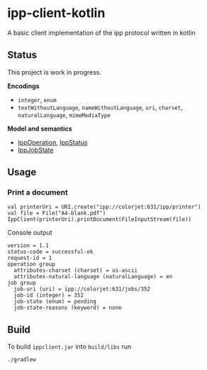 # ipp-client-kotlin

A basic client implementation of the ipp protocol written in kotlin

## Status

This project is work in progress.

**Encodings**

 * `integer`, `enum`
 * `textWithoutLanguage`, `nameWithoutLanguage`, `uri`, `charset`, `naturalLanguage`, `mimeMediaType`

**Model and semantics**

* [IppOperation](https://github.com/gmuth/ipp-client-kotlin/blob/master/src/main/kotlin/de/gmuth/ipp/core/IppOperation.kt),
  [IppStatus](https://github.com/gmuth/ipp-client-kotlin/blob/master/src/main/kotlin/de/gmuth/ipp/core/IppStatus.kt)
* [IppJobState](https://github.com/gmuth/ipp-client-kotlin/blob/master/src/main/kotlin/de/gmuth/ipp/core/IppJobState.kt)
 
## Usage

### Print a document

    val printerUri = URI.create("ipp://colorjet:631/ipp/printer")
    val file = File("A4-blank.pdf")
    IppClient(printerUri).printDocument(FileInputStream(file))

Console output

    version = 1.1
    status-code = successful-ok
    request-id = 1
    operation group
      attributes-charset (charset) = us-ascii
      attributes-natural-language (naturalLanguage) = en
    job group
      job-uri (uri) = ipp://colorjet:631/jobs/352
      job-id (integer) = 352
      job-state (enum) = pending
      job-state-reasons (keyword) = none
      
## Build

To build `ippclient.jar` into `build/libs` run

    ./gradlew
